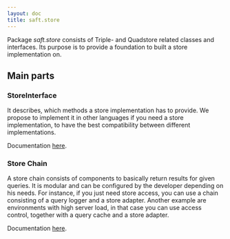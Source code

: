 ```yaml
---
layout: doc
title: saft.store
---
```


Package _saft.store_ consists of Triple- and Quadstore related classes and interfaces. Its purpose is to provide a foundation to built a store implementation on.

## Main parts

### StoreInterface

It describes, which methods a store implementation has to provide. We propose to implement it in other languages if you need a store implementation, to have the best compatibility between different implementations. 

Documentation [here](storeinterface.md).

### Store Chain

A store chain consists of components to basically return results for given queries. It is modular and can be configured by the developer depending on his needs. For instance, if you just need store access, you can use a chain consisting of a query logger and a store adapter. Another example are environments with high server load, in that case you can use access control, together with a query cache and a store adapter.

Documentation [here](storechain.md).


